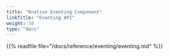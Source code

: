 ```yaml
---
title: "Knative Eventing Component"
linkTitle: "Eventing API"
weight: 30
type: "docs"
---
```


{{% readfile file="/docs/reference/eventing/eventing.md" %}}
